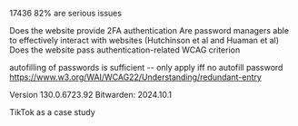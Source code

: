 17436
82% are serious issues


Does the website provide 2FA authentication
Are password managers able to effectively interact with websites (Hutchinson et al and Huaman et al)
Does the website pass authentication-related WCAG criterion


autofilling of passwords is sufficient -- only apply iff no autofill password
https://www.w3.org/WAI/WCAG22/Understanding/redundant-entry

Version 130.0.6723.92
Bitwarden: 2024.10.1

TikTok as a case study